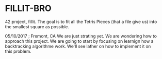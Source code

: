 # FILLIT-BRO

42 project, fillit.
The goal is to fit all the Tetris Pieces (that a file give us) into the smallest square as possible.

05/10/2017 ; Fremont, CA
We are just strating yet. We are wondering how to approach this project. We are going to start by focusing on learnign how a backtracking algorithme work. 
We'll see lather on how to implement it on this problem.
